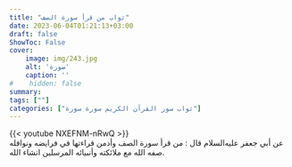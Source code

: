 ```yaml
---
title: "ثواب من قرأ سورة الصف"
date: 2023-06-04T01:21:13+03:00
draft: false
ShowToc: False
cover:
    image: img/243.jpg
    alt: 'صورة'
    caption: ''
#    hidden: false
summary: 
tags: [""]
categories: ["ثواب سور القرآن الكريم سورة سورة"]
---
```

{{< youtube NXEFNM-nRwQ >}} 
<br>
عن أبي جعفر عليه‌السلام
قال : من قرأ سورة الصف وأدمن قراءتها في فرايضه ونوافله صفه الله
مع ملائكته وأنبيائه المرسلين انشاء الله.

